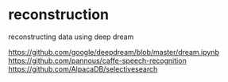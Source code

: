 # reconstruction
reconstructing data using deep dream

https://github.com/google/deepdream/blob/master/dream.ipynb
https://github.com/pannous/caffe-speech-recognition
https://github.com/AlpacaDB/selectivesearch

